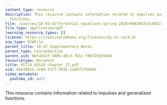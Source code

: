 ```yaml
---
content_type: resource
description: This resource contains information related to impulses and generalized
  functions.
file: /courses/18-03-differential-equations-spring-2010/0b63042e3c8921f7f61b1a467579d0eb_MIT18_03S10_chapter_17.pdf
file_type: application/pdf
learning_resource_types: []
license: https://creativecommons.org/licenses/by-nc-sa/4.0/
ocw_type: OCWFile
parent_title: 18.03 Supplementary Notes
parent_type: CourseSection
parent_uid: bbfa562f-508b-d8c3-7b5c-f9bf255d94d4
resourcetype: Document
title: MIT18_03S10_chapter_17.pdf
uid: 0b63042e-3c89-21f7-f61b-1a467579d0eb
video_metadata:
  youtube_id: null
---
```

This resource contains information related to impulses and generalized functions.
